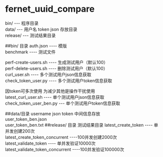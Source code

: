 # fernet_uuid_compare

bin/ ---  程序目录  
data/ --- 用户名 token json 存放目录  
release/ ---  测试结果目录  

##bin/ 目录
auth.json ---- 模版  
benchmark ---- 测试文件   

perf-create-users.sh  ---- 生成测试用户（默认100）  
perf-delete-users.sh  ---- 删除测试用户（默认100）  
curl_user.sh  ----  多个测试用户json信息获取  
check_token_user.py ---- 多个测试用户token信息获取  

因token可多次使用 为减少其他是操作干扰使用  
latest_curl_user.sh ---- 单个测试用户json信息获取  
check_token_user_ben.py --- 单个测试用户token信息获取  

##data/目录
username json token   中间信息存放  
user_token_ben.json  
user_token_ben.txt
##release/ 目录 测试结果目录
latest_create_token ---- 单并发创建200次  
latest_create_token_concurrent  ----100并发创建2000次  
latest_validate_token ---- 单并发验证10000次  
latest_validate_token_concurrent ----100并发验证100000次
